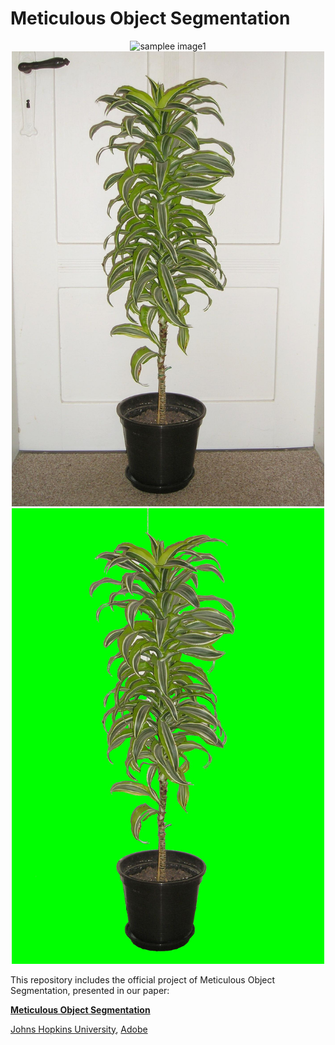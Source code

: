 # Meticulous Object Segmentation

<p align="center">
  <img src="demo_img/flower.gif" width="500" title="samplee image1"/>
  <img src="demo_img/sample2.jpg" width="500" title="samplee image2"/>
  <img src="demo_img/sample2_mask.jpg" width="500" title="sample mask2"/>

</p>

This repository includes the official project of Meticulous Object Segmentation, presented in our paper:

**[Meticulous Object Segmentation](https://arxiv.org/pdf/2012.07181.pdf)**

[Johns Hopkins University](https://ccvl.jhu.edu/), [Adobe](https://www.adobe.com/)


